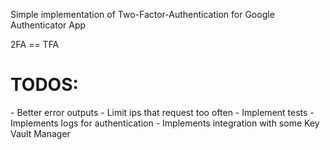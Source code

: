 Simple implementation of Two-Factor-Authentication for
Google Authenticator App

2FA == TFA

<h1> TODOS: </h1>
- Better error outputs
- Limit ips that request too often
- Implement tests
- Implements logs for authentication
- Implements integration with some Key Vault Manager
